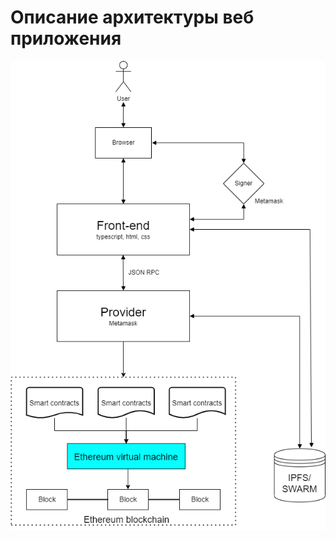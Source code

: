 # Описание архитектуры веб приложения
 <img src="docs/diagram.png" alt="alt text" title="image Title" />
